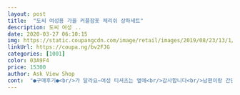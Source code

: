```yaml
---
layout: post 
title:  "도씨 여성용 가을 커플잠옷 체리쉬 상하세트" 
description: 도씨 여성 ..
date: 2020-03-27 06:10:15 
img: https://static.coupangcdn.com/image/retail/images/2019/08/23/13/1/3a9ad90e-5657-4f47-abb5-aa4094c1b509.jpg 
linkUrl: https://coupa.ng/bv2FJG 
categories: [1001] 
color: 03A9F4 
price: 15300 
author: Ask View Shop 
cont:  "●구매후기●<br/>가 달라요~여성 티셔츠는 옆에<br/>감사합니다<br/>남편이랑 간만에 커플 실내복을<br/>댓글이 좋지 않아 걱정했는데<br/>둥글게 귀염성을 더한 디자인에<br/>바지는 주머니가 오른쪽만 있어요<br/>사이즈 적혀있는거 상관없이<br/>사이즈는 동일한데 2xxL<br/>센스도 넘 좋았어요<br/>여성거랑 남성거랑 비교하니<br/>옷은 바지가 더 크게 나왔네요.<br/><br/>위에 옷은 부도러운데 바지는 좀 뻣뻣한 듯 합니다.<br/> 색상은 화면과 같아요.<br/><br/>입게 되서 넘 행복하네요<br/>잘 맞았어요~남편이랑 적혀있는<br/>재질은 얇지않고 좋았어요.<br/><br/>팔 길이랑 품이랑 바지랑 사이즈<br/>팔부분이 약간타이트해요<br/>" 
---
```


